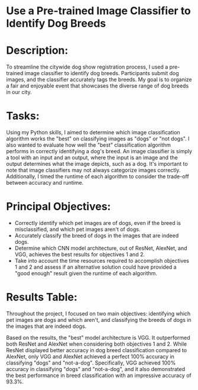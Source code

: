 # Use a Pre-trained Image Classifier to Identify Dog Breeds

# Description:
To streamline the citywide dog show registration process, I used a pre-trained image classifier to identify dog breeds. Participants submit dog images, and the classifier accurately tags the breeds. My goal is to organize a fair and enjoyable event that showcases the diverse range of dog breeds in our city.

# Tasks:
Using my Python skills, I aimed to determine which image classification algorithm works the "best" on classifying images as "dogs" or "not dogs". I also wanted to evaluate how well the "best" classification algorithm performs in correctly identifying a dog's breed. An image classifier is simply a tool with an input and an output, where the input is an image and the output determines what the image depicts, such as a dog. It's important to note that image classifiers may not always categorize images correctly. Additionally, I timed the runtime of each algorithm to consider the trade-off between accuracy and runtime.

# Principal Objectives:
- Correctly identify which pet images are of dogs, even if the breed is misclassified, and which pet images aren't of dogs.
- Accurately classify the breed of dogs in the images that are indeed dogs.
- Determine which CNN model architecture, out of ResNet, AlexNet, and VGG, achieves the best results for objectives 1 and 2.
- Take into account the time resources required to accomplish objectives 1 and 2 and assess if an alternative solution could have provided a "good enough" result given the runtime of each algorithm.


# Results Table:
Throughout the project, I focused on two main objectives: identifying which pet images are dogs and which aren't, and classifying the breeds of dogs in the images that are indeed dogs.

Based on the results, the "best" model architecture is VGG. It outperformed both ResNet and AlexNet when considering both objectives 1 and 2. While ResNet displayed better accuracy in dog breed classification compared to AlexNet, only VGG and AlexNet achieved a perfect 100% accuracy in classifying "dogs" and "not-a-dog". Specifically, VGG achieved 100% accuracy in classifying "dogs" and "not-a-dog", and it also demonstrated the best performance in breed classification with an impressive accuracy of 93.3%.

